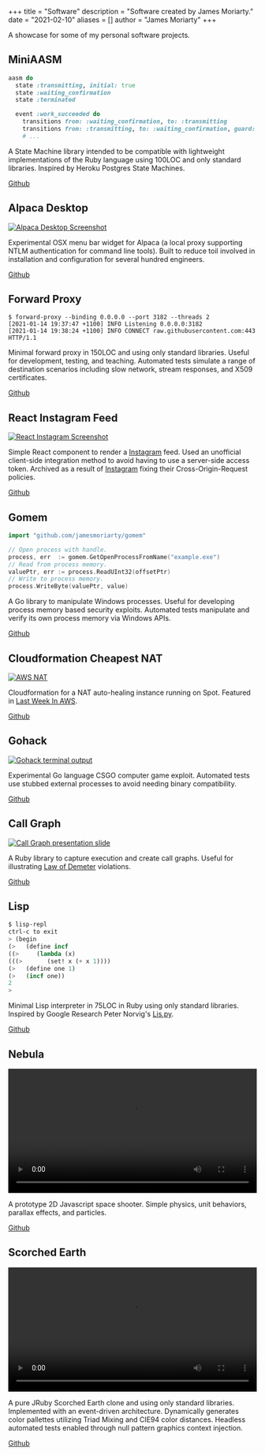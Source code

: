 +++
title = "Software"
description = "Software created by James Moriarty."
date = "2021-02-10"
aliases = []
author = "James Moriarty"
+++

A showcase for some of my personal software projects.

## MiniAASM

```ruby
aasm do
  state :transmitting, initial: true
  state :waiting_confirmation
  state :terminated

  event :work_succeeded do
    transitions from: :waiting_confirmation, to: :transmitting
    transitions from: :transmitting, to: :waiting_confirmation, guard: %i[hold?]
    # ...
```

A State Machine library intended to be compatible with lightweight implementations of the Ruby language using 100LOC and only standard libraries. Inspired by Heroku Postgres State Machines.

[Github](https://github.com/jamesmoriarty/mini-aasm)

## Alpaca Desktop

[![Alpaca Desktop Screenshot](/images/software-alpaca-desktop2.png)](/images/software-alpaca-desktop2.png)

Experimental OSX menu bar widget for Alpaca (a local proxy supporting NTLM authentication for command line tools). Built to reduce toil involved in installation and configuration for several hundred engineers.

[Github](https://github.com/jamesmoriarty/alpaca-desktop)

## Forward Proxy

```shell
$ forward-proxy --binding 0.0.0.0 --port 3182 --threads 2
[2021-01-14 19:37:47 +1100] INFO Listening 0.0.0.0:3182
[2021-01-14 19:38:24 +1100] INFO CONNECT raw.githubusercontent.com:443 HTTP/1.1
```

Minimal forward proxy in 150LOC and using only standard libraries. Useful for development, testing, and teaching. Automated tests simulate a range of destination scenarios including slow network, stream responses, and X509 certificates.

[Github](https://github.com/jamesmoriarty/forward-proxy)

## React Instagram Feed

[![React Instagram Screenshot](/images/software-react-instagram.png)](/images/software-react-instagram.png)

Simple React component to render a [Instagram](http://instagram.com) feed. Used an unofficial client-side integration method to avoid having to use a server-side access token. Archived as a result of [Instagram](http://instagram.com) fixing their Cross-Origin-Request policies.

[Github](https://github.com/jamesmoriarty/react-instagram-authless-feed)

## Gomem

```go
import "github.com/jamesmoriarty/gomem"

// Open process with handle.
process, err  := gomem.GetOpenProcessFromName("example.exe")
// Read from process memory.
valuePtr, err := process.ReadUInt32(offsetPtr)
// Write to process memory.
process.WriteByte(valuePtr, value)
```

A Go library to manipulate Windows processes. Useful for developing process memory based security exploits. Automated tests manipulate and verify its own process memory via Windows APIs.

[Github](https://github.com/jamesmoriarty/gomem)

## Cloudformation Cheapest NAT

[![AWS NAT](/images/software-nat.png)](/images/software-nat.png)

Cloudformation for a NAT auto-healing instance running on Spot. Featured in [Last Week In AWS](https://www.lastweekinaws.com/newsletter/word-level-overconfidence/).

[Github](https://github.com/jamesmoriarty/cfn-cheapest-nat)

## Gohack

[![Gohack terminal output](/images/software-gohack.png)](/images/software-gohack.png)

Experimental Go language CSGO computer game exploit. Automated tests use stubbed external processes to avoid needing binary compatibility.

[Github](https://github.com/jamesmoriarty/gohack)

## Call Graph

[![Call Graph presentation slide](/images/software-callgraph.png)](/images/software-callgraph.png)

A Ruby library to capture execution and create call graphs. Useful for illustrating [Law of Demeter](https://en.wikipedia.org/wiki/Law_of_Demeter) violations.

[Github](https://github.com/jamesmoriarty/call-graph)

## Lisp

```lisp
$ lisp-repl
ctrl-c to exit
> (begin
(>   (define incf
((>     (lambda (x)
(((>       (set! x (+ x 1))))
(>   (define one 1)
(>   (incf one))
2
>
```

Minimal Lisp interpreter in 75LOC in Ruby using only standard libraries. Inspired by Google Research Peter Norvig's [Lis.py](http://norvig.com/lispy.html).

[Github](https://github.com/jamesmoriarty/lisp)

## Nebula

<a href="/images/software-nebula.mp4">
  <video width="100%" autoplay loop>
    <source src="/images/software-nebula.mp4" type="video/mp4" />
  </video>
</a>

A prototype 2D Javascript space shooter. Simple physics, unit behaviors, parallax effects, and particles.

[Github](https://github.com/jamesmoriarty/nebula)

## Scorched Earth

<a href="/images/software-scorched.mp4">
  <video width="100%" autoplay loop>
    <source src="/images/software-scorched.mp4" type="video/mp4" />
  </video>
</a>

A pure JRuby Scorched Earth clone and using only standard libraries. Implemented with an event-driven architecture. Dynamically generates color pallettes utilizing Triad Mixing and CIE94 color distances. Headless automated tests enabled through null pattern graphics context injection.

[Github](https://github.com/jamesmoriarty/scorched_earth)

